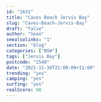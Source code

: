 ```yaml
---
id: "1631"
title: "Caves Beach Jervis Bay"
slug: "Caves-Beach-Jervis-Bay"
draft: "false"
author: "Sean"
seealsolinks: "1"
section: "blog"
categories: ["NSW"]
tags: ["Jervis Bay"]
postcode: "2540"
date: "2021-11-10T22:00:09+11:00"
trending: "yes"
camping: "yes"
surfing: "yes"
realScore: 90
---
```

